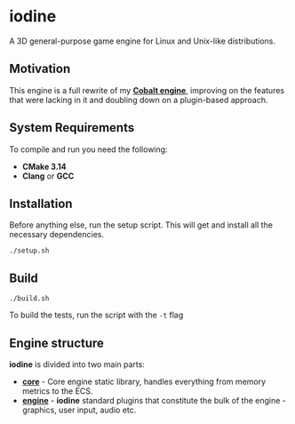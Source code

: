 # iodine
A 3D general-purpose game engine for Linux and Unix-like distributions.

## Motivation
This engine is a full rewrite of my [**Cobalt engine**](https://github.com/teoemeaesse/cobalt-engine), improving on the features that were lacking in it and doubling down on a plugin-based approach.

## System Requirements
To compile and run you need the following:
- **CMake 3.14**
- **Clang** or **GCC**

## Installation
Before anything else, run the setup script. This will get and install all the necessary dependencies.
```
./setup.sh
```

## Build
```
./build.sh
```
To build the tests, run the script with the ```-t``` flag

## Engine structure
**iodine** is divided into two main parts:
- [**core**](https://github.com/teoemeaesse/iodine/tree/main/core) - Core engine static library, handles everything from memory metrics to the ECS.
- [**engine**](https://github.com/teoemeaesse/iodine/tree/main/engine) - **iodine** standard plugins that constitute the bulk of the engine - graphics, user input, audio etc.